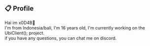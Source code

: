 ## 📋 Profile
Hai im x0D4B👋<br/>I'm from Indonesia/bali, I'm 16 years old, I'm currently working on the UbiClient(); project.<br>if you have any questions, you can chat me on discord.



